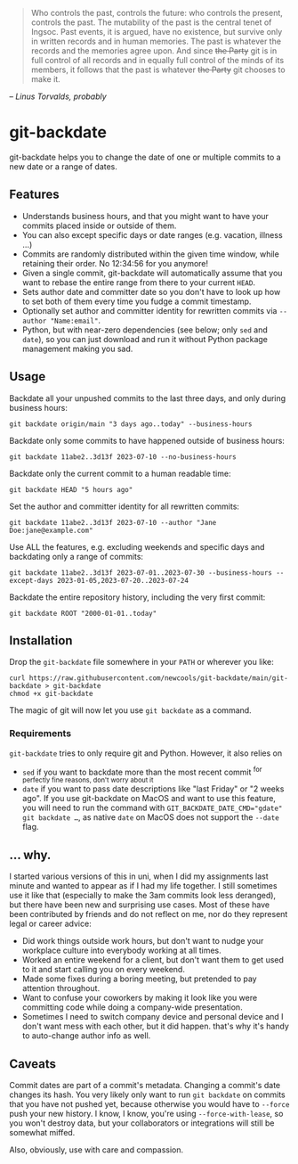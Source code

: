 > Who controls the past, controls the future: who controls the present, controls the past.  The mutability of the past
> is the central tenet of Ingsoc. Past events, it is argued, have no existence, but survive only in written records and
> in human memories. The past is whatever the records and the memories agree upon. And since ~~the Party~~ git is in
> full control of all records and in equally full control of the minds of its members, it follows that the past is
> whatever ~~the Party~~ git chooses to make it.

*– Linus Torvalds, probably*

# git-backdate

git-backdate helps you to change the date of one or multiple commits to a new date or
a range of dates. 

## Features

- Understands business hours, and that you might want to have your commits placed inside or outside of them.
- You can also except specific days or date ranges (e.g. vacation, illness …)
- Commits are randomly distributed within the given time window, while retaining their order. No 12:34:56 for you
  anymore!
- Given a single commit, git-backdate will automatically assume that you want to rebase the entire range from there to
  your current `HEAD`.
- Sets author date and committer date so you don't have to look up how to set both of them every time you fudge a commit
  timestamp.
- Optionally set author and committer identity for rewritten commits via `--author "Name:email"`.
- Python, but with near-zero dependencies (see below; only `sed` and `date`), so you can just download and run it
  without Python package management making you sad.


## Usage

Backdate all your unpushed commits to the last three days, and only during business hours:

```shell
git backdate origin/main "3 days ago..today" --business-hours
```

Backdate only some commits to have happened outside of business hours:

```shell
git backdate 11abe2..3d13f 2023-07-10 --no-business-hours
```

Backdate only the current commit to a human readable time:

```shell
git backdate HEAD "5 hours ago"
```

Set the author and committer identity for all rewritten commits:

```shell
git backdate 11abe2..3d13f 2023-07-10 --author "Jane Doe:jane@example.com"
```

Use ALL the features, e.g. excluding weekends and specific days and backdating only a range of commits:

```shell
git backdate 11abe2..3d13f 2023-07-01..2023-07-30 --business-hours --except-days 2023-01-05,2023-07-20..2023-07-24
```

Backdate the entire repository history, including the very first commit:

```shell
git backdate ROOT "2000-01-01..today"
```

## Installation

Drop the `git-backdate` file somewhere in your `PATH` or wherever you like:

```shell
curl https://raw.githubusercontent.com/newcools/git-backdate/main/git-backdate > git-backdate
chmod +x git-backdate
```

The magic of git will now let you use `git backdate` as a command.


### Requirements

`git-backdate` tries to only require git and Python. However, it also relies on

- `sed` if you want to backdate more than the most recent commit <sup>for perfectly fine reasons, don't worry about it</sup>
- `date` if you want to pass date descriptions like "last Friday" or "2 weeks ago". If you use git-backdate on MacOS and
  want to use this feature, you will need to run the command with ``GIT_BACKDATE_DATE_CMD="gdate" git backdate …``, as
  native `date` on MacOS does not support the `--date` flag.

## … why.

I started various versions of this in uni, when I did my assignments last minute and wanted to appear as if I had my
life together. I still sometimes use it like that (especially to make the 3am commits look less deranged), but there
have been new and surprising use cases. Most of these have been contributed by friends and do not reflect on me, nor do
they represent legal or career advice:

- Did work things outside work hours, but don't want to nudge your workplace culture into everybody working at all times.
- Worked an entire weekend for a client, but don't want them to get used to it and start calling you on every weekend.
- Made some fixes during a boring meeting, but pretended to pay attention throughout.
- Want to confuse your coworkers by making it look like you were committing code while doing a company-wide presentation.
- Sometimes I need to switch company device and personal device and I don't want mess with each other, but it did happen. that's why it's handy to auto-change author info as well.

## Caveats

Commit dates are part of a commit's metadata. Changing a commit's date changes its hash.
You very likely only want to run `git backdate` on commits that you have not pushed yet,
because otherwise you would have to `--force` push your new history. I know, I know,
you're using `--force-with-lease`, so you won't destroy data, but your collaborators
or integrations will still be somewhat miffed.

Also, obviously, use with care and compassion.
